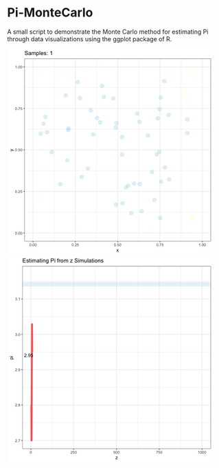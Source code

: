# Pi-MonteCarlo
A small script to demonstrate the Monte Carlo method for estimating Pi through data visualizations using the ggplot package of R.

![alt text](https://github.com/jackson-ohanian/Pi-MonteCarlo/blob/main/sampling1.1.gif?raw=true) ![alt text](https://github.com/jackson-ohanian/Pi-MonteCarlo/blob/main/pi_est.gif?raw=true)
